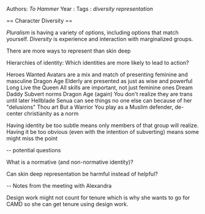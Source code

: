 Authors: *To* *Hammer*
Year   :
Tags   : *diversity* *representation*

== Character Diversity ==

*Pluralism* is having a variety of options, including options that match yourself. *Diversity* is experience and interaction with marginalized groups.

There are more ways to represent than skin deep

Hierarchies of identity: Which identities are more likely to lead to action?

Heroes Wanted
Avatars are a mix and match of presenting feminine and masculine
Dragon Age
Elderly are presented as just as wise and powerful
Long Live the Queen
All skills are important, not just feminine ones
Dream Daddy
Subvert norms
Dragon Age (again)
You don't realize they are trans until later
Hellblade
Senua can see things no one else can because of her "delusions"
Thou art But a Warrior
You play as a Muslim defender, de-center christianity as a norm

Having identity be too subtle means only members of that group will realize. Having it be too obvious (even with the intention of subverting) means some might miss the point

-- potential questions

What is a normative (and non-normative identity)?

Can skin deep representation be harmful instead of helpful?

-- Notes from the meeting with Alexandra

Design work might not count for tenure which is why she wants to go for CAMD so she can get tenure using design work. 
